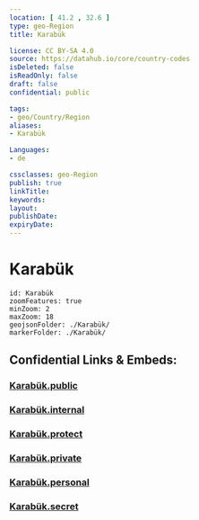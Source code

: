 ```yaml
---
location: [ 41.2 , 32.6 ] 
type: geo-Region
title: Karabük

license: CC BY-SA 4.0
source: https://datahub.io/core/country-codes
isDeleted: false
isReadOnly: false
draft: false
confidential: public

tags:
- geo/Country/Region
aliases:
- Karabük

Languages:
- de

cssclasses: geo-Region
publish: true
linkTitle: 
keywords: 
layout: 
publishDate: 
expiryDate: 
---
```


# Karabük

```leaflet
id: Karabük
zoomFeatures: true 
minZoom: 2 
maxZoom: 18
geojsonFolder: ./Karabük/
markerFolder: ./Karabük/
```


## Confidential Links & Embeds: 

### [Karabük.public](/_public/\Earth\Continent\Europe\Europe~East\Turkey\Provinces~TurkeyKarabük.public.md) 

### [Karabük.internal](/_internal/\Earth\Continent\Europe\Europe~East\Turkey\Provinces~TurkeyKarabük.internal.md) 

### [Karabük.protect](/_protect/\Earth\Continent\Europe\Europe~East\Turkey\Provinces~TurkeyKarabük.protect.md) 

### [Karabük.private](/_private/\Earth\Continent\Europe\Europe~East\Turkey\Provinces~TurkeyKarabük.private.md) 

### [Karabük.personal](/_personal/\Earth\Continent\Europe\Europe~East\Turkey\Provinces~TurkeyKarabük.personal.md) 

### [Karabük.secret](/_secret/\Earth\Continent\Europe\Europe~East\Turkey\Provinces~TurkeyKarabük.secret.md)

